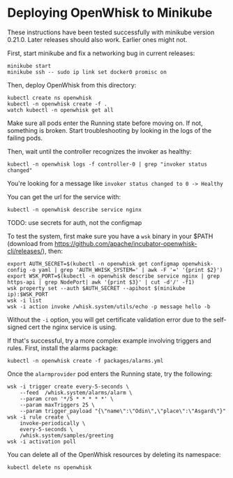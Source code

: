 # Deploying OpenWhisk to Minikube

These instructions have been tested successfully with minikube version
0.21.0. Later releases should also work. Earlier ones might not.

First, start minikube and fix a networking bug in current releases:

```
minikube start
minikube ssh -- sudo ip link set docker0 promisc on
```

Then, deploy OpenWhisk from this directory:

```
kubectl create ns openwhisk
kubectl -n openwhisk create -f .
watch kubectl -n openwhisk get all
```

Make sure all pods enter the Running state before moving on. If not,
something is broken. Start troubleshooting by looking in the logs of
the failing pods.

Then, wait until the controller recognizes the invoker as healthy:

```
kubectl -n openwhisk logs -f controller-0 | grep "invoker status changed"
```

You're looking for a message like `invoker status changed to 0 -> Healthy`

You can get the url for the service with:

```
kubectl -n openwhisk describe service nginx
```

TODO: use secrets for auth, not the configmap

To test the system, first make sure you have a `wsk` binary in your
$PATH (download from
https://github.com/apache/incubator-openwhisk-cli/releases/), then:

```
export AUTH_SECRET=$(kubectl -n openwhisk get configmap openwhisk-config -o yaml | grep 'AUTH_WHISK_SYSTEM=' | awk -F '=' '{print $2}')
export WSK_PORT=$(kubectl -n openwhisk describe service nginx | grep https-api | grep NodePort| awk '{print $3}' | cut -d'/' -f1)
wsk property set --auth $AUTH_SECRET --apihost $(minikube ip):$WSK_PORT
wsk -i list
wsk -i action invoke /whisk.system/utils/echo -p message hello -b
```

Without the `-i` option, you will get certificate validation error due
to the self-signed cert the nginx service is using.

If that's successful, try a more complex example involving triggers
and rules. First, install the alarms package:

```
kubectl -n openwhisk create -f packages/alarms.yml
```

Once the `alarmprovider` pod enters the Running state, try the
following:

```
wsk -i trigger create every-5-seconds \
    --feed  /whisk.system/alarms/alarm \
    --param cron '*/5 * * * * *' \
    --param maxTriggers 25 \
    --param trigger_payload "{\"name\":\"Odin\",\"place\":\"Asgard\"}"
wsk -i rule create \
    invoke-periodically \
    every-5-seconds \
    /whisk.system/samples/greeting
wsk -i activation poll
```

You can delete all of the OpenWhisk resources by deleting its
namespace:

```
kubectl delete ns openwhisk
```
